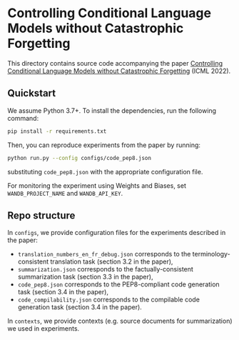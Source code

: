 # Controlling Conditional Language Models without Catastrophic Forgetting

This directory contains source code accompanying the paper [Controlling Conditional Language Models without Catastrophic Forgetting](https://arxiv.org/abs/2112.00791) (ICML 2022).

## Quickstart
We assume Python 3.7+. To install the dependencies, run the following command:
```bash
pip install -r requirements.txt
```

Then, you can reproduce experiments from the paper by running:
```bash
python run.py --config configs/code_pep8.json
```
substituting `code_pep8.json` with the appropriate configuration file. 

For monitoring the experiment using Weights and Biases, set `WANDB_PROJECT_NAME` and `WANDB_API_KEY`.

## Repo structure

In `configs`, we provide configuration files for the experiments described in the paper: 
* `translation_numbers_en_fr_debug.json` corresponds to the terminology-consistent translation task (section 3.2 in the paper),
* `summarization.json` corresponds to the factually-consistent summarization task (section 3.3 in the paper),
* `code_pep8.json` corresponds to the PEP8-compliant code generation task (section 3.4 in the paper),
* `code_compilability.json` corresponds to the compilable code generation task (section 3.4 in the paper).

In `contexts`, we provide contexts (e.g. source documents for summarization) we used in experiments.